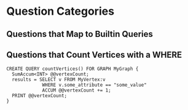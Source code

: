 # Question Categories

## Questions that Map to Builtin Queries

## Questions that Count Vertices with a WHERE

```gsql
CREATE QUERY countVertices() FOR GRAPH MyGraph {
  SumAccum<INT> @@vertexCount;
  results = SELECT v FROM MyVertex:v
             WHERE v.some_attribute == "some_value"
             ACCUM @@vertexCount += 1;
  PRINT @@vertexCount;
}
```